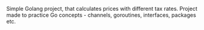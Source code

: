 Simple Golang project, that calculates prices with different tax rates.
Project made to practice Go concepts - channels, goroutines, interfaces, packages etc.
